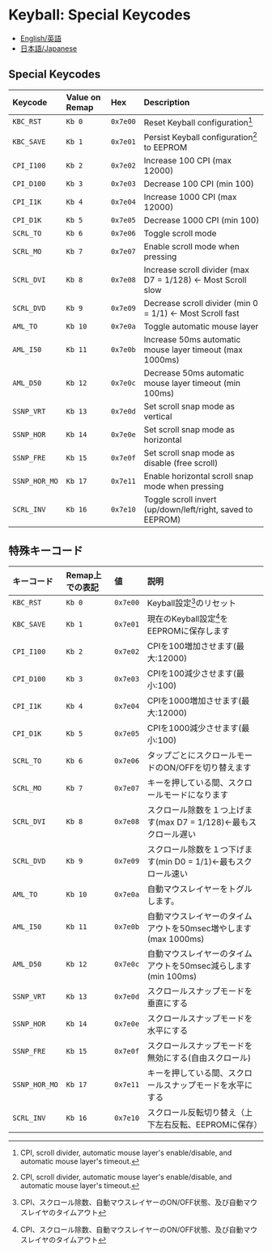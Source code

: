 # Keyball: Special Keycodes

* [English/英語](#english)
* [日本語/Japanese](#japanese)

<a id="english"></a>
## Special Keycodes

| Keycode    | Value on Remap  | Hex      | Description                                                       |
|:-----------|:----------------|:---------|:------------------------------------------------------------------|
| `KBC_RST`  | `Kb 0`          | `0x7e00` | Reset Keyball configuration[^1]                                   |
| `KBC_SAVE` | `Kb 1`          | `0x7e01` | Persist Keyball configuration[^1] to EEPROM                       |
| `CPI_I100` | `Kb 2`          | `0x7e02` | Increase 100 CPI (max 12000)                                      |
| `CPI_D100` | `Kb 3`          | `0x7e03` | Decrease 100 CPI (min 100)                                        |
| `CPI_I1K`  | `Kb 4`          | `0x7e04` | Increase 1000 CPI (max 12000)                                     |
| `CPI_D1K`  | `Kb 5`          | `0x7e05` | Decrease 1000 CPI (min 100)                                       |
| `SCRL_TO`  | `Kb 6`          | `0x7e06` | Toggle scroll mode                                                |
| `SCRL_MO`  | `Kb 7`          | `0x7e07` | Enable scroll mode when pressing                                  |
| `SCRL_DVI` | `Kb 8`          | `0x7e08` | Increase scroll divider (max D7 = 1/128) <- Most Scroll slow      |
| `SCRL_DVD` | `Kb 9`          | `0x7e09` | Decrease scroll divider (min 0 = 1/1) <- Most Scroll fast         |
| `AML_TO`   | `Kb 10`         | `0x7e0a` | Toggle automatic mouse layer                                      |
| `AML_I50`  | `Kb 11`         | `0x7e0b` | Increase 50ms automatic mouse layer timeout (max 1000ms)          |
| `AML_D50`  | `Kb 12`         | `0x7e0c` | Decrease 50ms automatic mouse layer timeout (min 100ms)           |
| `SSNP_VRT` | `Kb 13`         | `0x7e0d` | Set scroll snap mode as vertical                                  |
| `SSNP_HOR` | `Kb 14`         | `0x7e0e` | Set scroll snap mode as horizontal                                |
| `SSNP_FRE` | `Kb 15`         | `0x7e0f` | Set scroll snap mode as disable (free scroll)                     |
| `SSNP_HOR_MO` | `Kb 17`     | `0x7e11` | Enable horizontal scroll snap mode when pressing                  |
| `SCRL_INV` | `Kb 16`         | `0x7e10` | Toggle scroll invert (up/down/left/right, saved to EEPROM)        |

[^1]: CPI, scroll divider, automatic mouse layer's enable/disable, and automatic mouse layer's timeout.

<a id="japanese"></a>
## 特殊キーコード

| キーコード | Remap上での表記 | 値       | 説明                                                              |
|:-----------|:----------------|:---------|:------------------------------------------------------------------|
| `KBC_RST`  | `Kb 0`          | `0x7e00` | Keyball設定[^2]のリセット                                         |
| `KBC_SAVE` | `Kb 1`          | `0x7e01` | 現在のKeyball設定[^2]をEEPROMに保存します                         |
| `CPI_I100` | `Kb 2`          | `0x7e02` | CPIを100増加させます(最大:12000)                                  |
| `CPI_D100` | `Kb 3`          | `0x7e03` | CPIを100減少させます(最小:100)                                    |
| `CPI_I1K`  | `Kb 4`          | `0x7e04` | CPIを1000増加させます(最大:12000)                                 |
| `CPI_D1K`  | `Kb 5`          | `0x7e05` | CPIを1000減少させます(最小:100)                                   |
| `SCRL_TO`  | `Kb 6`          | `0x7e06` | タップごとにスクロールモードのON/OFFを切り替えます                |
| `SCRL_MO`  | `Kb 7`          | `0x7e07` | キーを押している間、スクロールモードになります                    |
| `SCRL_DVI` | `Kb 8`          | `0x7e08` | スクロール除数を１つ上げます(max D7 = 1/128)←最もスクロール遅い   |
| `SCRL_DVD` | `Kb 9`          | `0x7e09` | スクロール除数を１つ下げます(min D0 = 1/1)←最もスクロール速い     |
| `AML_TO`   | `Kb 10`         | `0x7e0a` | 自動マウスレイヤーをトグルします。                                |
| `AML_I50`  | `Kb 11`         | `0x7e0b` | 自動マウスレイヤーのタイムアウトを50msec増やします (max 1000ms)   |
| `AML_D50`  | `Kb 12`         | `0x7e0c` | 自動マウスレイヤーのタイムアウトを50msec減らします (min 100ms)    |
| `SSNP_VRT` | `Kb 13`         | `0x7e0d` | スクロールスナップモードを垂直にする                              |
| `SSNP_HOR` | `Kb 14`         | `0x7e0e` | スクロールスナップモードを水平にする                              |
| `SSNP_FRE` | `Kb 15`         | `0x7e0f` | スクロールスナップモードを無効にする(自由スクロール)              |
| `SSNP_HOR_MO` | `Kb 17`     | `0x7e11` | キーを押している間、スクロールスナップモードを水平にする          |
| `SCRL_INV` | `Kb 16`         | `0x7e10` | スクロール反転切り替え（上下左右反転、EEPROMに保存）              |

[^2]: CPI、スクロール除数、自動マウスレイヤーのON/OFF状態、及び自動マウスレイヤのタイムアウト

